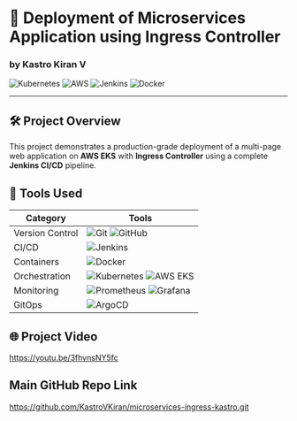 # 🚀 Deployment of Microservices Application using Ingress Controller

### by Kastro Kiran V

![Kubernetes](https://img.shields.io/badge/kubernetes-%23326ce5.svg?style=for-the-badge&logo=kubernetes&logoColor=white)
![AWS](https://img.shields.io/badge/AWS-%23FF9900.svg?style=for-the-badge&logo=amazon-aws&logoColor=white)
![Jenkins](https://img.shields.io/badge/jenkins-%232C5263.svg?style=for-the-badge&logo=jenkins&logoColor=white)
![Docker](https://img.shields.io/badge/docker-%230db7ed.svg?style=for-the-badge&logo=docker&logoColor=white)


---

## 🛠️ Project Overview

This project demonstrates a production-grade deployment of a multi-page web application on **AWS EKS** with **Ingress Controller** using a complete **Jenkins CI/CD** pipeline.

## 🔧 Tools Used

| Category        | Tools                                                                                      |
|-----------------|-------------------------------------------------------------------------------------------|
| Version Control | ![Git](https://img.shields.io/badge/git-%23F05033.svg?style=flat&logo=git&logoColor=white) ![GitHub](https://img.shields.io/badge/github-%23121011.svg?style=flat&logo=github&logoColor=white) |
| CI/CD           | ![Jenkins](https://img.shields.io/badge/jenkins-%232C5263.svg?style=flat&logo=jenkins&logoColor=white) |
| Containers      | ![Docker](https://img.shields.io/badge/docker-%230db7ed.svg?style=flat&logo=docker&logoColor=white) |
| Orchestration   | ![Kubernetes](https://img.shields.io/badge/kubernetes-%23326ce5.svg?style=flat&logo=kubernetes&logoColor=white) ![AWS EKS](https://img.shields.io/badge/AWS_EKS-%23FF9900.svg?style=flat&logo=amazon-aws&logoColor=white) |
| Monitoring      | ![Prometheus](https://img.shields.io/badge/Prometheus-E6522C?style=flat&logo=Prometheus&logoColor=white) ![Grafana](https://img.shields.io/badge/grafana-%23F46800.svg?style=flat&logo=grafana&logoColor=white) |
| GitOps          | ![ArgoCD](https://img.shields.io/badge/ArgoCD-EF7B4D?style=flat&logo=argo&logoColor=white) |

## 🌐 Project Video
https://youtu.be/3fhvnsNY5fc

## Main GitHub Repo Link 
https://github.com/KastroVKiran/microservices-ingress-kastro.git
